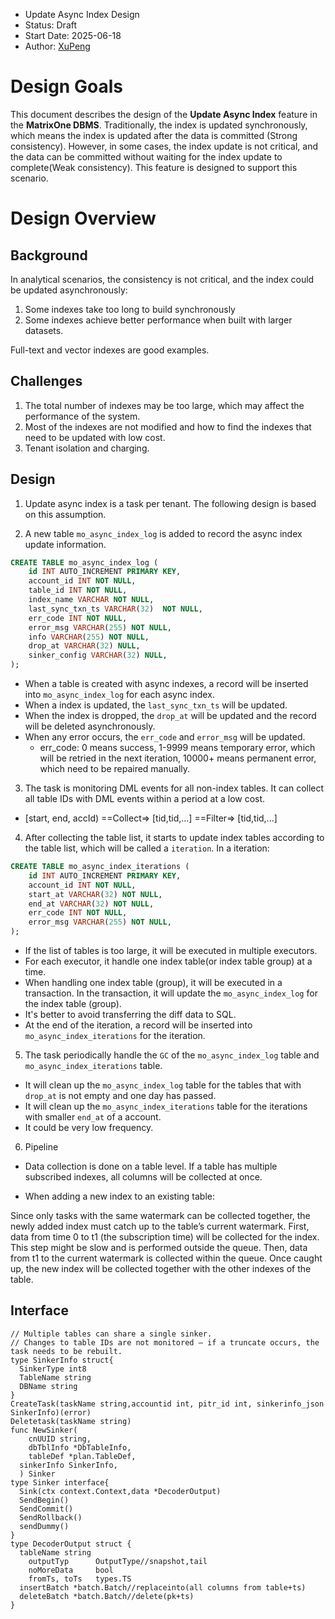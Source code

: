 - Update Async Index Design
- Status: Draft
- Start Date: 2025-06-18
- Author: [XuPeng](https://github.com/XuPeng-SH)

# Design Goals

This document describes the design of the **Update Async Index** feature in the **MatrixOne DBMS**. Traditionally, the index is updated synchronously, which means the index is updated after the data is committed (Strong consistency). However, in some cases, the index update is not critical, and the data can be committed without waiting for the index update to complete(Weak consistency). This feature is designed to support this scenario.

# Design Overview

## Background

In analytical scenarios, the consistency is not critical, and the index could be updated asynchronously:
1. Some indexes take too long to build synchronously
2. Some indexes achieve better performance when built with larger datasets.

Full-text and vector indexes are good examples.

## Challenges

1. The total number of indexes may be too large, which may affect the performance of the system.
2. Most of the indexes are not modified and how to find the indexes that need to be updated with low cost.
3. Tenant isolation and charging.

## Design

1. Update async index is a task per tenant. The following design is based on this assumption.

2. A new table `mo_async_index_log` is added to record the async index update information.
```sql
CREATE TABLE mo_async_index_log (
    id INT AUTO_INCREMENT PRIMARY KEY,
    account_id INT NOT NULL,
    table_id INT NOT NULL,
    index_name VARCHAR NOT NULL,
    last_sync_txn_ts VARCHAR(32)  NOT NULL,
    err_code INT NOT NULL,
    error_msg VARCHAR(255) NOT NULL,
    info VARCHAR(255) NOT NULL,
    drop_at VARCHAR(32) NULL,
    sinker_config VARCHAR(32) NULL,
);
```
- When a table is created with async indexes, a record will be inserted into `mo_async_index_log` for each async index.
- When a index is updated, the `last_sync_txn_ts` will be updated.
- When the index is dropped, the `drop_at` will be updated and the record will be deleted asynchronously.
- When any error occurs, the `err_code` and `error_msg` will be updated.
  - err_code: 0 means success, 1-9999 means temporary error, which will be retried in the next iteration, 10000+ means permanent error, which need to be repaired manually.

3. The task is monitoring DML events for all non-index tables. It can collect all table IDs with DML events within a period at a low cost. 
- [start, end, accId) ==Collect=> [tid,tid,...] ==Filter=> [tid,tid,...] 

4. After collecting the table list, it starts to update index tables according to the table list, which will be called a `iteration`. In a iteration:
```sql
CREATE TABLE mo_async_index_iterations (
    id INT AUTO_INCREMENT PRIMARY KEY,
    account_id INT NOT NULL,
    start_at VARCHAR(32) NOT NULL,
    end_at VARCHAR(32) NOT NULL,
    err_code INT NOT NULL,
    error_msg VARCHAR(255) NOT NULL,
);
```
- If the list of tables is too large, it will be executed in multiple executors.
- For each executor, it handle one index table(or index table group) at a time.
- When handling one index table (group), it will be executed in a transaction. In the transaction, it will update the `mo_async_index_log` for the index table (group).
- It's better to avoid transferring the diff data to SQL.
- At the end of the iteration, a record will be inserted into `mo_async_index_iterations` for the iteration.

5. The task periodically handle the `GC` of the `mo_async_index_log` table and `mo_async_index_iterations` table.
- It will clean up the `mo_async_index_log` table for the tables that with `drop_at` is not empty and one day has passed.
- It will clean up the `mo_async_index_iterations` table for the iterations with smaller `end_at` of a account.
- It could be very low frequency.

6. Pipeline

* Data collection is done on a table level. If a table has multiple subscribed indexes, all columns will be collected at once.

* When adding a new index to an existing table:

Since only tasks with the same watermark can be collected together, the newly added index must catch up to the table’s current watermark. First, data from time 0 to t1 (the subscription time) will be collected for the index. This step might be slow and is performed outside the queue. Then, data from t1 to the current watermark is collected within the queue. Once caught up, the new index will be collected together with the other indexes of the table.

## Interface
```golang
// Multiple tables can share a single sinker.
// Changes to table IDs are not monitored — if a truncate occurs, the task needs to be rebuilt.
type SinkerInfo struct{
  SinkerType int8
  TableName string
  DBName string
}
CreateTask(taskName string,accountid int, pitr_id int, sinkerinfo_json SinkerInfo)(error)
Deletetask(taskName string)
func NewSinker(
	cnUUID string,
	dbTblInfo *DbTableInfo,
	tableDef *plan.TableDef,
  sinkerInfo SinkerInfo,
  ) Sinker
type Sinker interface{
  Sink(ctx context.Context,data *DecoderOutput)
  SendBegin()
  SendCommit()
  SendRollback()
  sendDummy()
}
type DecoderOutput struct {
  tableName string
	outputTyp      OutputType//snapshot,tail
	noMoreData     bool
	fromTs, toTs   types.TS
  insertBatch *batch.Batch//replaceinto(all columns from table+ts)
  deleteBatch *batch.Batch//delete(pk+ts)
}
```















